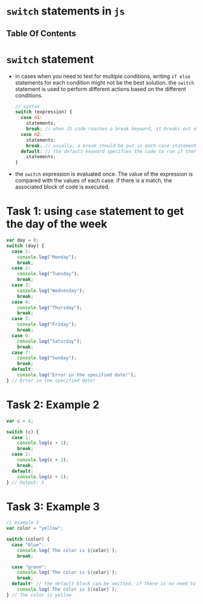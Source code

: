 # `switch` statements in `js`

## Table Of Contents

# `switch` statement

- in cases when you need to test for multiple conditions, writing `if else` statements for each condition might not be the best solution. the `switch` statement is used to perform different actions based on the different conditions.

  ```js
  // syntax
  switch (expression) {
    case n1:
      statements;
      break; // when JS code reaches a break keyword, it breaks out of the switch block .this will stop the executuion of more code and case testing inside the block
    case n2:
      statements;
      break; // usually, a break should be put in each case statement
    default: // the default keyword specifies the code to run if there is no case match
      statements;
  }
  ```

- the `switch` expression is evaluated once. The value of the expression is compared with the values of each case. if there is a match, the associated block of code is executed.

# Task 1: using `case` statement to get the day of the week

```js
var day = 8;
switch (day) {
  case 1:
    console.log("Monday");
    break;
  case 2:
    console.log("Tuesday");
    break;
  case 3:
    console.log("Wednesday");
    break;
  case 4:
    console.log("Thursday");
    break;
  case 5:
    console.log("Friday");
    break;
  case 6:
    console.log("Saturday");
    break;
  case 7:
    console.log("Sunday");
    break;
  default:
    console.log("Error in the specified date!");
} // Error in the specified date!
```

# Task 2: Example 2

```js
var c = 4;

switch (c) {
  case 1:
    console.log(c + 1);
    break;
  case 2:
    console.log(c + 2);
    break;
  default:
    console.log(c + 1);
} // Output: 5
```

# Task 3: Example 3

```js
// example 3
var color = "yellow";

switch (color) {
  case "blue":
    console.log(`The color is ${color}`);
    break;

  case "green":
    console.log(`The color is ${color}`);
    break;
  default: // the default block can be omitted, if there is no need to handle the case when no match is found
    console.log(`The color is ${color}`);
} // The color is yellow
```
